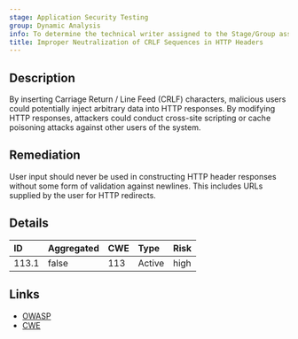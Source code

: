```yaml
---
stage: Application Security Testing
group: Dynamic Analysis
info: To determine the technical writer assigned to the Stage/Group associated with this page, see https://handbook.gitlab.com/handbook/product/ux/technical-writing/#assignments
title: Improper Neutralization of CRLF Sequences in HTTP Headers
---
```


## Description

By inserting Carriage Return / Line Feed (CRLF) characters, malicious users could potentially inject arbitrary data into HTTP responses. By modifying HTTP responses, attackers could conduct cross-site scripting or cache poisoning attacks against other users of the system.

## Remediation

User input should never be used in constructing HTTP header responses without some form
of validation against newlines. This includes URLs supplied by the user for HTTP redirects.

## Details

| ID | Aggregated | CWE | Type | Risk |
|:---|:-----------|:----|:-----|:-----|
| 113.1 | false | 113 | Active | high |

## Links

- [OWASP](https://owasp.org/www-community/attacks/HTTP_Response_Splitting)
- [CWE](https://cwe.mitre.org/data/definitions/113.html)
